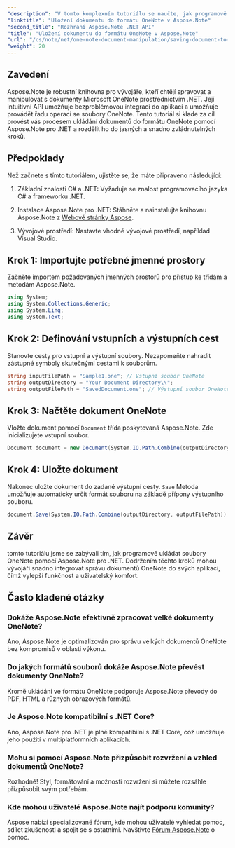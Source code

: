 ```yaml
---
"description": "V tomto komplexním tutoriálu se naučte, jak programově ukládat dokumenty OneNote pomocí Aspose.Note pro .NET. Objevte podrobného průvodce, který vás provede celým procesem – od načtení existujících souborů OneNote až po jejich uložení v požadovaném formátu."
"linktitle": "Uložení dokumentu do formátu OneNote v Aspose.Note"
"second_title": "Rozhraní Aspose.Note .NET API"
"title": "Uložení dokumentu do formátu OneNote v Aspose.Note"
"url": "/cs/note/net/one-note-document-manipulation/saving-document-to-one-note-format/"
"weight": 20
---
```


## Zavedení

Aspose.Note je robustní knihovna pro vývojáře, kteří chtějí spravovat a manipulovat s dokumenty Microsoft OneNote prostřednictvím .NET. Její intuitivní API umožňuje bezproblémovou integraci do aplikací a umožňuje provádět řadu operací se soubory OneNote. Tento tutoriál si klade za cíl provést vás procesem ukládání dokumentů do formátu OneNote pomocí Aspose.Note pro .NET a rozdělit ho do jasných a snadno zvládnutelných kroků.

## Předpoklady

Než začnete s tímto tutoriálem, ujistěte se, že máte připraveno následující:

1. Základní znalosti C# a .NET: Vyžaduje se znalost programovacího jazyka C# a frameworku .NET.
   
2. Instalace Aspose.Note pro .NET: Stáhněte a nainstalujte knihovnu Aspose.Note z [Webové stránky Aspose](https://releases.aspose.com/note/net/).

3. Vývojové prostředí: Nastavte vhodné vývojové prostředí, například Visual Studio.

## Krok 1: Importujte potřebné jmenné prostory

Začněte importem požadovaných jmenných prostorů pro přístup ke třídám a metodám Aspose.Note.

```csharp
using System;
using System.Collections.Generic;
using System.Linq;
using System.Text;
```

## Krok 2: Definování vstupních a výstupních cest

Stanovte cesty pro vstupní a výstupní soubory. Nezapomeňte nahradit zástupné symboly skutečnými cestami k souborům.

```csharp
string inputFilePath = "Sample1.one"; // Vstupní soubor OneNote
string outputDirectory = "Your Document Directory\\";
string outputFilePath = "SavedDocument.one"; // Výstupní soubor OneNote
```

## Krok 3: Načtěte dokument OneNote

Vložte dokument pomocí `Document` třída poskytovaná Aspose.Note. Zde inicializujete vstupní soubor.

```csharp
Document document = new Document(System.IO.Path.Combine(outputDirectory, inputFilePath));
```

## Krok 4: Uložte dokument

Nakonec uložte dokument do zadané výstupní cesty. `Save` Metoda umožňuje automaticky určit formát souboru na základě přípony výstupního souboru.

```csharp
document.Save(System.IO.Path.Combine(outputDirectory, outputFilePath));
```

## Závěr

tomto tutoriálu jsme se zabývali tím, jak programově ukládat soubory OneNote pomocí Aspose.Note pro .NET. Dodržením těchto kroků mohou vývojáři snadno integrovat správu dokumentů OneNote do svých aplikací, čímž vylepší funkčnost a uživatelský komfort.

## Často kladené otázky

### Dokáže Aspose.Note efektivně zpracovat velké dokumenty OneNote?

Ano, Aspose.Note je optimalizován pro správu velkých dokumentů OneNote bez kompromisů v oblasti výkonu.

### Do jakých formátů souborů dokáže Aspose.Note převést dokumenty OneNote?

Kromě ukládání ve formátu OneNote podporuje Aspose.Note převody do PDF, HTML a různých obrazových formátů.

### Je Aspose.Note kompatibilní s .NET Core?

Ano, Aspose.Note pro .NET je plně kompatibilní s .NET Core, což umožňuje jeho použití v multiplatformních aplikacích.

### Mohu si pomocí Aspose.Note přizpůsobit rozvržení a vzhled dokumentů OneNote?

Rozhodně! Styl, formátování a možnosti rozvržení si můžete rozsáhle přizpůsobit svým potřebám.

### Kde mohou uživatelé Aspose.Note najít podporu komunity?

Aspose nabízí specializované fórum, kde mohou uživatelé vyhledat pomoc, sdílet zkušenosti a spojit se s ostatními. Navštivte [Fórum Aspose.Note](https://forum.aspose.com/c/note/28) o pomoc.